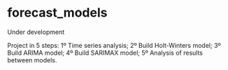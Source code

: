 # forecast_models

Under development

Project in 5 steps: 1º Time series analysis; 2º Build Holt-Winters model; 3º Build ARIMA model; 4º Build SARIMAX model; 5º  Analysis of results between models.
